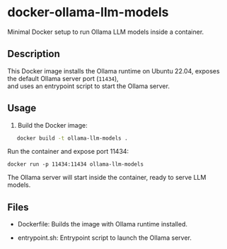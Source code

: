 # docker-ollama-llm-models

Minimal Docker setup to run Ollama LLM models inside a container.

## Description

This Docker image installs the Ollama runtime on Ubuntu 22.04, exposes the default Ollama server port (`11434`),  
and uses an entrypoint script to start the Ollama server.

## Usage

1. Build the Docker image:

```bash
   docker build -t ollama-llm-models .
```
Run the container and expose port 11434:

```
docker run -p 11434:11434 ollama-llm-models
```

The Ollama server will start inside the container, ready to serve LLM models.

## Files
- Dockerfile: Builds the image with Ollama runtime installed.

- entrypoint.sh: Entrypoint script to launch the Ollama server.
